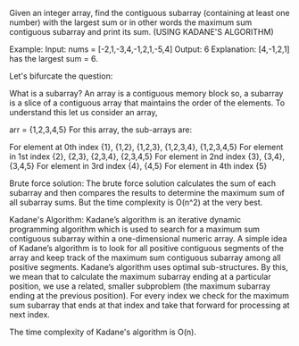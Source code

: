 
Given an integer array, find the contiguous subarray (containing at least one number) with the largest sum or in other words the maximum sum contiguous subarray and print its sum. (USING KADANE'S ALGORITHM)

Example:
Input: nums = [-2,1,-3,4,-1,2,1,-5,4]
Output: 6
Explanation: [4,-1,2,1] has the largest sum = 6.

Let's bifurcate the question:

What is a subarray?
An array is a contiguous memory block so, a subarray is a slice of a contiguous array that maintains the order of the elements. 
To understand this let us consider an array, 

arr = {1,2,3,4,5}
For this array, the sub-arrays are:

For element at 0th index	{1}, {1,2}, {1,2,3}, {1,2,3,4}, {1,2,3,4,5}
For element in 1st index	{2}, {2,3}, {2,3,4}, {2,3,4,5}
For element in 2nd index	{3}, {3,4}, {3,4,5}
For element in 3rd index	{4}, {4,5}
For element in 4th index	{5}

Brute force solution:
The brute force solution calculates the sum of each subarray and then compares the results to determine the maximum sum of all subarray sums. But the time complexity is O(n^2) at the very best.

Kadane's Algorithm:
Kadane’s algorithm is an iterative dynamic programming algorithm which is used to search for a maximum sum contiguous subarray within a one-dimensional numeric array. A simple idea of Kadane’s algorithm is to look for all positive contiguous segments of the array and keep track of the maximum sum contiguous subarray among all positive segments. Kadane’s algorithm uses optimal sub-structures. By this, we mean that to calculate the maximum subarray ending at a particular position, we use a related, smaller subproblem (the maximum subarray ending at the previous position). For every index we check for the maximum sum subarray that ends at that index and take that forward for processing at next index.

The time complexity of Kadane's algorithm is O(n).



